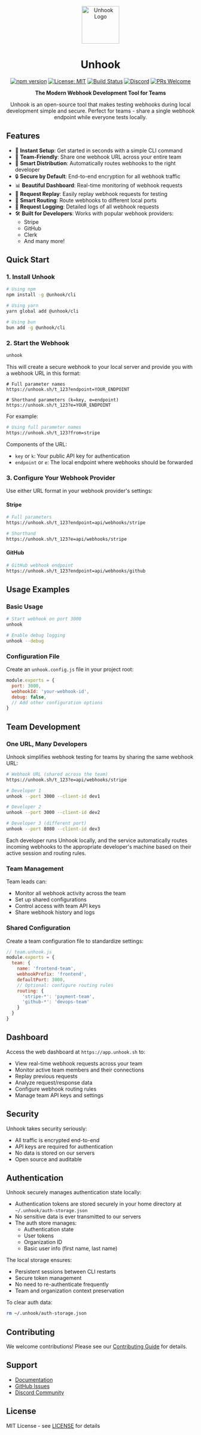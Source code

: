 <div align="center">

<img src="apps/web-app/public/logo.png" alt="Unhook Logo" width="100" height="100" />

# Unhook

[![npm version](https://img.shields.io/npm/v/@unhook/cli.svg)](https://www.npmjs.com/package/@unhook/cli)
[![License: MIT](https://img.shields.io/badge/License-MIT-yellow.svg)](https://opensource.org/licenses/MIT)
[![Build Status](https://img.shields.io/github/actions/workflow/status/unhook-sh/unhook/ci.yml?branch=main)](https://github.com/unhook-sh/unhook/actions)
[![Discord](https://img.shields.io/discord/1234567890)](https://discord.gg/qRZzTCK6MZ)
[![PRs Welcome](https://img.shields.io/badge/PRs-welcome-brightgreen.svg)](CONTRIBUTING.md)

</div>

<p align="center">
  <strong>The Modern Webhook Development Tool for Teams</strong>
</p>

<p align="center">
  Unhook is an open-source tool that makes testing webhooks during local development simple and secure. Perfect for teams - share a single webhook endpoint while everyone tests locally.
</p>

## Features

- 🚀 **Instant Setup**: Get started in seconds with a simple CLI command
- 👥 **Team-Friendly**: Share one webhook URL across your entire team
- 🔀 **Smart Distribution**: Automatically routes webhooks to the right developer
- 🔒 **Secure by Default**: End-to-end encryption for all webhook traffic
- 📊 **Beautiful Dashboard**: Real-time monitoring of webhook requests
- 🔄 **Request Replay**: Easily replay webhook requests for testing
- 🎯 **Smart Routing**: Route webhooks to different local ports
- 📝 **Request Logging**: Detailed logs of all webhook requests
- 🛠️ **Built for Developers**: Works with popular webhook providers:
  - Stripe
  - GitHub
  - Clerk
  - And many more!

## Quick Start

### 1. Install Unhook

```bash
# Using npm
npm install -g @unhook/cli

# Using yarn
yarn global add @unhook/cli

# Using bun
bun add -g @unhook/cli
```

### 2. Start the Webhook

```bash
unhook
```

This will create a secure webhook to your local server and provide you with a webhook URL in this format:

```
# Full parameter names
https://unhook.sh/t_123?endpoint=YOUR_ENDPOINT

# Shorthand parameters (k=key, e=endpoint)
https://unhook.sh/t_123?e=YOUR_ENDPOINT
```

For example:
```bash
# Using full parameter names
https://unhook.sh/t_123?from=stripe
```

Components of the URL:
- `key` or `k`: Your public API key for authentication
- `endpoint` or `e`: The local endpoint where webhooks should be forwarded

### 3. Configure Your Webhook Provider

Use either URL format in your webhook provider's settings:

#### Stripe
```bash
# Full parameters
https://unhook.sh/t_123?endpoint=api/webhooks/stripe

# Shorthand
https://unhook.sh/t_123?e=api/webhooks/stripe
```

#### GitHub
```bash
# GitHub webhook endpoint
https://unhook.sh/t_123?endpoint=api/webhooks/github
```

## Usage Examples

### Basic Usage

```bash
# Start webhook on port 3000
unhook

# Enable debug logging
unhook --debug
```

### Configuration File

Create an `unhook.config.js` file in your project root:

```javascript
module.exports = {
  port: 3000,
  webhookId: 'your-webhook-id',
  debug: false,
  // Add other configuration options
}
```

## Team Development

### One URL, Many Developers

Unhook simplifies webhook testing for teams by sharing the same webhook URL:

```bash
# Webhook URL (shared across the team)
https://unhook.sh/t_123?e=api/webhooks/stripe

# Developer 1
unhook --port 3000 --client-id dev1

# Developer 2
unhook --port 3000 --client-id dev2

# Developer 3 (different port)
unhook --port 8080 --client-id dev3
```

Each developer runs Unhook locally, and the service automatically routes incoming webhooks to the appropriate developer's machine based on their active session and routing rules.

### Team Management

Team leads can:
- Monitor all webhook activity across the team
- Set up shared configurations
- Control access with team API keys
- Share webhook history and logs

### Shared Configuration

Create a team configuration file to standardize settings:

```javascript
// team.unhook.js
module.exports = {
  team: {
    name: 'frontend-team',
    webhookPrefix: 'frontend',
    defaultPort: 3000,
    // Optional: configure routing rules
    routing: {
      'stripe-*': 'payment-team',
      'github-*': 'devops-team'
    }
  }
}
```

## Dashboard

Access the web dashboard at `https://app.unhook.sh` to:
- View real-time webhook requests across your team
- Monitor active team members and their connections
- Replay previous requests
- Analyze request/response data
- Configure webhook routing rules
- Manage team API keys and settings

## Security

Unhook takes security seriously:
- All traffic is encrypted end-to-end
- API keys are required for authentication
- No data is stored on our servers
- Open source and auditable

## Authentication

Unhook securely manages authentication state locally:

- Authentication tokens are stored securely in your home directory at `~/.unhook/auth-storage.json`
- No sensitive data is ever transmitted to our servers
- The auth store manages:
  - Authentication state
  - User tokens
  - Organization ID
  - Basic user info (first name, last name)

The local storage ensures:
- Persistent sessions between CLI restarts
- Secure token management
- No need to re-authenticate frequently
- Team and organization context preservation

To clear auth data:
```bash
rm ~/.unhook/auth-storage.json
```

## Contributing

We welcome contributions! Please see our [Contributing Guide](CONTRIBUTING.md) for details.

## Support

- [Documentation](https://docs.unhook.sh)
- [GitHub Issues](https://github.com/unhook-sh/unhook/issues)
- [Discord Community](https://discord.gg/unhook)

## License

MIT License - see [LICENSE](LICENSE) for details
